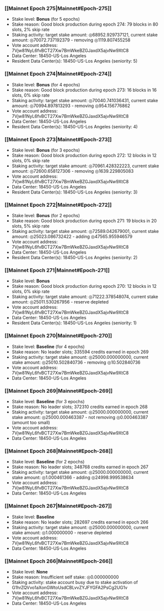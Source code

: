 ### [[Mainnet Epoch 275|Mainnet#Epoch-275]]
* Stake level: **Bonus** (for 5 epochs)
* Stake reason: Good block production during epoch 274: 79 blocks in 80 slots, 2% skip rate
* Staking activity: target stake amount: ◎68952.929737121, current stake amount: ◎70072.737192379 - removing ◎1119.807455258
* Vote account address: 7Vjw81NyL6fvBCT27Xw7BmWkeBZGJaxdX5ajvNw9XtC8
* Data Center: 18450-US-Los Angeles
* Resident Data Center(s): 18450-US-Los Angeles (seniority: 5)
### [[Mainnet Epoch 274|Mainnet#Epoch-274]]
* Stake level: **Bonus** (for 4 epochs)
* Stake reason: Good block production during epoch 273: 16 blocks in 16 slots, 0% skip rate
* Staking activity: target stake amount: ◎70040.741036431, current stake amount: ◎70994.897813293 - removing ◎954.156776862
* Vote account address: 7Vjw81NyL6fvBCT27Xw7BmWkeBZGJaxdX5ajvNw9XtC8
* Data Center: 18450-US-Los Angeles
* Resident Data Center(s): 18450-US-Los Angeles (seniority: 4)
### [[Mainnet Epoch 273|Mainnet#Epoch-273]]
* Stake level: **Bonus** (for 3 epochs)
* Stake reason: Good block production during epoch 272: 12 blocks in 12 slots, 0% skip rate
* Staking activity: target stake amount: ◎70961.428322223, current stake amount: ◎72600.658127306 - removing ◎1639.229805083
* Vote account address: 7Vjw81NyL6fvBCT27Xw7BmWkeBZGJaxdX5ajvNw9XtC8
* Data Center: 18450-US-Los Angeles
* Resident Data Center(s): 18450-US-Los Angeles (seniority: 3)
### [[Mainnet Epoch 272|Mainnet#Epoch-272]]
* Stake level: **Bonus** (for 2 epochs)
* Stake reason: Good block production during epoch 271: 19 blocks in 20 slots, 5% skip rate
* Staking activity: target stake amount: ◎72589.042679001, current stake amount: ◎25023.086732422 - adding ◎47565.955946579
* Vote account address: 7Vjw81NyL6fvBCT27Xw7BmWkeBZGJaxdX5ajvNw9XtC8
* Data Center: 18450-US-Los Angeles
* Resident Data Center(s): 18450-US-Los Angeles (seniority: 2)
### [[Mainnet Epoch 271|Mainnet#Epoch-271]]
* Stake level: **Bonus**
* Stake reason: Good block production during epoch 270: 12 blocks in 12 slots, 0% skip rate
* Staking activity: target stake amount: ◎71222.378548074, current stake amount: ◎25011.530267956 - reserve depleted
* Vote account address: 7Vjw81NyL6fvBCT27Xw7BmWkeBZGJaxdX5ajvNw9XtC8
* Data Center: 18450-US-Los Angeles
* Resident Data Center(s): 18450-US-Los Angeles (seniority: 1)
### [[Mainnet Epoch 270|Mainnet#Epoch-270]]
* Stake level: **Baseline** (for 4 epochs)
* Stake reason: No leader slots; 335594 credits earned in epoch 269
* Staking activity: target stake amount: ◎25000.000000000, current stake amount: ◎25010.502840736 - removing ◎10.502840736
* Vote account address: 7Vjw81NyL6fvBCT27Xw7BmWkeBZGJaxdX5ajvNw9XtC8
* Data Center: 18450-US-Los Angeles
### [[Mainnet Epoch 269|Mainnet#Epoch-269]]
* Stake level: **Baseline** (for 3 epochs)
* Stake reason: No leader slots; 372310 credits earned in epoch 268
* Staking activity: target stake amount: ◎25000.000000000, current stake amount: ◎25000.000463387 - not removing ◎0.000463387 (amount too small)
* Vote account address: 7Vjw81NyL6fvBCT27Xw7BmWkeBZGJaxdX5ajvNw9XtC8
* Data Center: 18450-US-Los Angeles
### [[Mainnet Epoch 268|Mainnet#Epoch-268]]
* Stake level: **Baseline** (for 2 epochs)
* Stake reason: No leader slots; 348768 credits earned in epoch 267
* Staking activity: target stake amount: ◎25000.000000000, current stake amount: ◎1.000461366 - adding ◎24998.999538634
* Vote account address: 7Vjw81NyL6fvBCT27Xw7BmWkeBZGJaxdX5ajvNw9XtC8
* Data Center: 18450-US-Los Angeles
### [[Mainnet Epoch 267|Mainnet#Epoch-267]]
* Stake level: **Baseline**
* Stake reason: No leader slots; 282697 credits earned in epoch 266
* Staking activity: target stake amount: ◎25000.000000000, current stake amount: ◎1.000000000 - reserve depleted
* Vote account address: 7Vjw81NyL6fvBCT27Xw7BmWkeBZGJaxdX5ajvNw9XtC8
* Data Center: 18450-US-Los Angeles
### [[Mainnet Epoch 266|Mainnet#Epoch-266]]
* Stake level: **None**
* Stake reason: Insufficient self stake: ◎0.000000000
* Staking activity: stake account busy due to stake activation of G1hrZQVvo1aXonGWtoUsdCBLvvZYJFYGFA2PsCg2UG1v
* Vote account address: 7Vjw81NyL6fvBCT27Xw7BmWkeBZGJaxdX5ajvNw9XtC8
* Data Center: 18450-US-Los Angeles